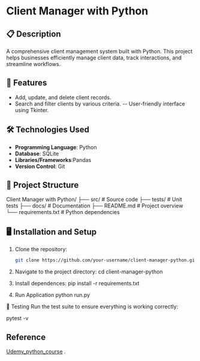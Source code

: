 # Client Manager with Python

## 📋 Description
A comprehensive client management system built with Python. This project helps businesses efficiently manage client data, track interactions, and streamline workflows.

## 🚀 Features
- Add, update, and delete client records.
- Search and filter clients by various criteria.
-- User-friendly interface using Tkinter.
  

## 🛠️ Technologies Used
- **Programming Language**: Python
- **Database**: SQLite
- **Libraries/Frameworks**:Pandas
- **Version Control**: Git

## 📂 Project Structure
Client Manager with Python/ ├── src/ # Source code ├── tests/ # Unit tests ├── docs/ # Documentation ├── README.md # Project overview └── requirements.txt # Python dependencies


## 🖥️ Installation and Setup
1. Clone the repository:
   ```bash
   git clone https://github.com/your-username/client-manager-python.git

2. Navigate to the project directory:
   cd client-manager-python

3. Install dependences:
   pip install -r requirements.txt

4. Run Application
   python run.py

🧪 Testing
Run the test suite to ensure everything is working correctly:

pytest -v

## Reference 

[Udemy_python_course](https://www.udemy.com/course/python-3-al-completo-desde-cero/learn/lecture/29162230#reviews)
.
